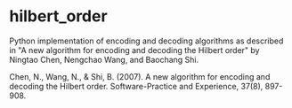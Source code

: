 # hilbert_order

Python implementation of encoding and decoding algorithms as described in "A new algorithm for encoding and decoding the Hilbert order" by Ningtao Chen, Nengchao Wang, and Baochang Shi.

Chen, N., Wang, N., & Shi, B. (2007). A new algorithm for encoding and decoding the Hilbert order. Software-Practice and Experience, 37(8), 897-908.
